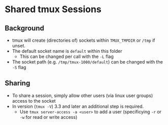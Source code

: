 # Shared tmux Sessions

## Background

* tmux will create (directories of) sockets within `TMUX_TMPDIR` or `/tmp` if unset.
* The default socket name is `default` within this folder
    * This can be changed per call with the `-L` flag
* The socket path (e.g. `/tmp/tmux-1000/default`) can be changed with the `-S` flag

## Sharing

* To share a session, simply allow other users (via linux user groups) access to the socket
* In version (`tmux -V`) 3.3 and later an additional step is required.
    * Use `tmux server-access -a <user>` to add a user (specificying `-r` or `-w` for read or write access)
